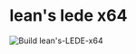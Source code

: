 # lean's lede x64

![Build lean's-LEDE-x64](https://github.com/Rabenda/lean-lede-x64/workflows/Build%20lean's-LEDE-x64/badge.svg)

